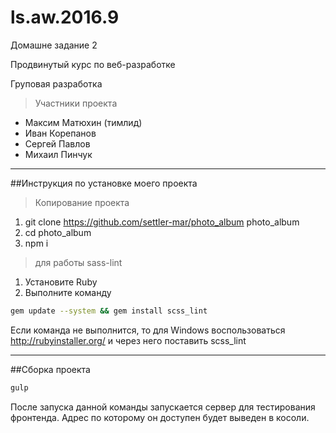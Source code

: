 # ls.aw.2016.9

Домашне задание 2

Продвинутый курс по веб-разработке

Груповая разработка

>Участники проекта

* Максим Матюхин (тимлид)
* Иван Корепанов
* Сергей Павлов
* Михаил Пинчук

---
##Инструкция по установке моего проекта

>Копирование проекта

1. git clone https://github.com/settler-mar/photo_album photo_album
2. cd photo_album
3. npm i

>для работы sass-lint

1. Установите Ruby
2. Выполните команду

```sh
gem update --system && gem install scss_lint
````

Если команда не выполнится, то для Windows воспользоваться http://rubyinstaller.org/ и через него поставить scss_lint

---------

##Сборка проекта

```sh
gulp
```

После запуска данной команды запускается сервер для тестирования фронтенда. Адрес по которому он доступен будет выведен в косоли.